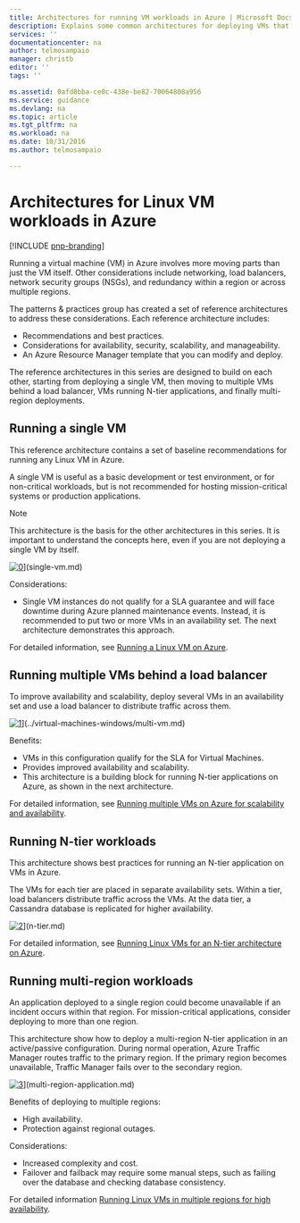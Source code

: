```yaml
---
title: Architectures for running VM workloads in Azure | Microsoft Docs
description: Explains some common architectures for deploying VMs that host enterprise-scale applications in Azure.
services: ''
documentationcenter: na
author: telmosampaio
manager: christb
editor: ''
tags: ''

ms.assetid: 0afd8bba-ce0c-438e-be82-70064808a956
ms.service: guidance
ms.devlang: na
ms.topic: article
ms.tgt_pltfrm: na
ms.workload: na
ms.date: 10/31/2016
ms.author: telmosampaio

---
```

# Architectures for Linux VM workloads in Azure

[!INCLUDE [pnp-branding](../_includes/header.md)]

Running a virtual machine (VM) in Azure involves more moving parts than just the VM itself. Other considerations include networking, load balancers, network security groups (NSGs), and redundancy within a region or across multiple regions.

The patterns & practices group has created a set of reference architectures to address these considerations. Each reference architecture includes:

* Recommendations and best practices.
* Considerations for availability, security, scalability, and manageability.
* An Azure Resource Manager template that you can modify and deploy.

The reference architectures in this series are designed to build on each other, starting from deploying a single VM, then moving to multiple VMs behind a load balancer, VMs running N-tier applications, and finally multi-region deployments.

## Running a single VM
This reference architecture contains a set of baseline recommendations for running any Linux VM in Azure. 

A single VM is useful as a basic development or test environment, or for non-critical workloads, but is not recommended for hosting mission-critical systems or production applications. 

> [!NOTE]
> This architecture is the basis for the other architectures in this series. It is important to understand the concepts here, even if you are not deploying a single VM by itself.
> 
> 

[![0]][0]](single-vm.md)


Considerations:

* Single VM instances do not qualify for a SLA guarantee and will face downtime during Azure planned maintenance events. Instead, it is recommended to put two or more VMs in an availability set. The next architecture demonstrates this approach.

For detailed information, see [Running a Linux VM on Azure](single-vm.md).

## Running multiple VMs behind a load balancer

To improve availability and scalability, deploy several VMs in an availability set and use a load balancer to distribute traffic across them.  

[![1]][1]](../virtual-machines-windows/multi-vm.md)

Benefits:

* VMs in this configuration qualify for the SLA for Virtual Machines.
* Provides improved availability and scalability.
* This architecture is a building block for running N-tier applications on Azure, as shown in the next architecture.

For detailed information, see [Running multiple VMs on Azure for scalability and availability](../virtual-machines-windows/multi-vm.md).

## Running N-tier workloads
This architecture shows best practices for running an N-tier application on VMs in Azure.

The VMs for each tier are placed in separate availability sets.  Within a tier, load balancers distribute traffic across the VMs. At the data tier, a Cassandra database is replicated for higher availability.

[![2]][2]](n-tier.md)

For detailed information, see [Running Linux VMs for an N-tier architecture on Azure](n-tier.md). 

## Running multi-region workloads
An application deployed to a single region could become unavailable if an incident occurs within that region. For mission-critical applications, consider deploying to more than one region.

This architecture show how to deploy a multi-region N-tier application in an active/passive configuration. During normal operation, Azure Traffic Manager routes traffic to the primary region. If the primary region becomes unavailable, Traffic Manager fails over to the secondary region.  

[![3]][3]](multi-region-application.md)

Benefits of deploying to multiple regions:

* High availability.
* Protection against regional outages.

Considerations:

* Increased complexity and cost.
* Failover and failback may require some manual steps, such as failing over the database and checking database consistency.

For detailed information  [Running Linux VMs in multiple regions for high availability](multi-region-application.md).


<!-- Links -->
[0]: ../media/compute/compute-single-vm.png "Single VM architecture in Azure"
[1]: ../media/compute/compute-multi-vm.png "Multiple VM architecture in Azure"
[2]: ../media/compute/compute-multi-tier.png "Multiple tier architecture in Azure"
[3]: ../media/compute/compute-multi-region.png "Multiple region architecture in Azure"
[single-vm]: ./windows-single-vm.md
[single-vm-linux]: ./single-vm.md 
[multiple-vms]: ./multi-vm.md
[multiple-tiers]: ./windows-n-tier.md
[multiple-tiers-linux]: ./n-tier.md
[multiple-regions]: ./windows-multi-region.md
[multiple-regions-linux]: ./multi-region.md
